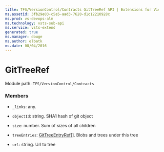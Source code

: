 ```yaml
---
title: TFS/VersionControl/Contracts GitTreeRef API | Extensions for Visual Studio Team Services
ms.assetid: 3fb29e03-c5e5-aad3-7620-d1c12210928c
ms.prod: vs-devops-alm
ms.technology: vsts-sub-api
ms.service: vsts-extend
generated: true
ms.manager: douge
ms.author: elbatk
ms.date: 08/04/2016
---
```


# GitTreeRef

Module path: `TFS/VersionControl/Contracts`


### Members

* `_links`: any. 

* `objectId`: string. SHA1 hash of git object

* `size`: number. Sum of sizes of all children

* `treeEntries`: [GitTreeEntryRef](../../../TFS/VersionControl/Contracts/GitTreeEntryRef.md)[]. Blobs and trees under this tree

* `url`: string. Url to tree

